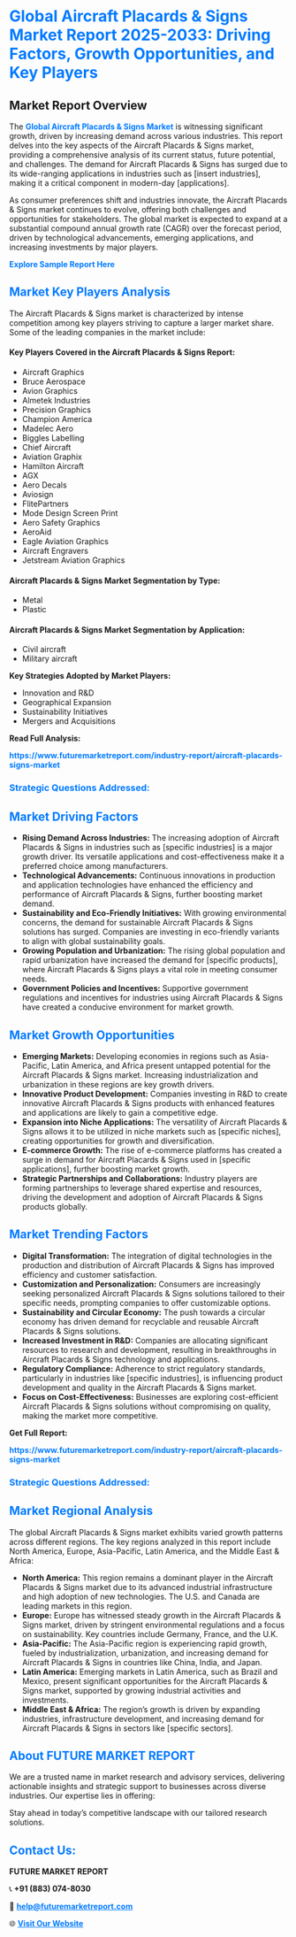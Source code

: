 <h1 style="color: #007BFF;">Global Aircraft Placards & Signs Market Report 2025-2033: Driving Factors, Growth Opportunities, and Key Players</h1>

<section id="overview">
<h2>Market Report Overview</h2>
<p>The <a href="https://www.futuremarketreport.com/industry-report/aircraft-placards-signs-market" style="color: #007BFF; text-decoration: none;"><strong>Global Aircraft Placards & Signs Market</strong></a> is witnessing significant growth, driven by increasing demand across various industries. This report delves into the key aspects of the Aircraft Placards & Signs market, providing a comprehensive analysis of its current status, future potential, and challenges. The demand for Aircraft Placards & Signs has surged due to its wide-ranging applications in industries such as [insert industries], making it a critical component in modern-day [applications].</p>
<p>As consumer preferences shift and industries innovate, the Aircraft Placards & Signs market continues to evolve, offering both challenges and opportunities for stakeholders. The global market is expected to expand at a substantial compound annual growth rate (CAGR) over the forecast period, driven by technological advancements, emerging applications, and increasing investments by major players.</p>
</section>

<section id="overview">
<p><a href="https://www.futuremarketreport.com/request-sample/reportId=61126" style="color: #007BFF; text-decoration: none;"><strong>Explore Sample Report Here</strong></a></p>
</section>

<section id="key-players">
<h2 style="color: #007BFF;">Market Key Players Analysis</h2>
<p>The Aircraft Placards & Signs market is characterized by intense competition among key players striving to capture a larger market share. Some of the leading companies in the market include:</p>
<h4>Key Players Covered in the Aircraft Placards & Signs Report:</h4>
<ul><li>Aircraft Graphics</li><li>Bruce Aerospace</li><li>Avion Graphics</li><li>Almetek Industries</li><li>Precision Graphics</li><li>Champion America</li><li>Madelec Aero</li><li>Biggles Labelling</li><li>Chief Aircraft</li><li>Aviation Graphix</li><li>Hamilton Aircraft</li><li>AGX</li><li>Aero Decals</li><li>Aviosign</li><li>FlitePartners</li><li>Mode Design Screen Print</li><li>Aero Safety Graphics</li><li>AeroAid</li><li>Eagle Aviation Graphics</li><li>Aircraft Engravers</li><li>Jetstream Aviation Graphics</li></ul>
<h4>Aircraft Placards & Signs Market Segmentation by Type:</h4>
<ul><li>Metal</li><li>Plastic</li></ul>

<h4>Aircraft Placards & Signs Market Segmentation by Application:</h4>
<ul><li>Civil aircraft</li><li>Military aircraft</li></ul>
<p><strong>Key Strategies Adopted by Market Players:</strong></p>
<ul>
<li>Innovation and R&D</li>
<li>Geographical Expansion</li>
<li>Sustainability Initiatives</li>
<li>Mergers and Acquisitions</li>
</ul>
</section>

<section>
<p><strong>Read Full Analysis: </strong></p><a href="https://www.futuremarketreport.com/industry-report/aircraft-placards-signs-market" style="color: #007BFF; text-decoration: none;"><strong>https://www.futuremarketreport.com/industry-report/aircraft-placards-signs-market</strong></a>
<h3 style="color: #007BFF;">Strategic Questions Addressed:</h3>
</section>

<section id="driving-factors">
<h2 style="color: #007BFF;">Market Driving Factors</h2>
<ul>
<li><strong>Rising Demand Across Industries:</strong> The increasing adoption of Aircraft Placards & Signs in industries such as [specific industries] is a major growth driver. Its versatile applications and cost-effectiveness make it a preferred choice among manufacturers.</li>
<li><strong>Technological Advancements:</strong> Continuous innovations in production and application technologies have enhanced the efficiency and performance of Aircraft Placards & Signs, further boosting market demand.</li>
<li><strong>Sustainability and Eco-Friendly Initiatives:</strong> With growing environmental concerns, the demand for sustainable Aircraft Placards & Signs solutions has surged. Companies are investing in eco-friendly variants to align with global sustainability goals.</li>
<li><strong>Growing Population and Urbanization:</strong> The rising global population and rapid urbanization have increased the demand for [specific products], where Aircraft Placards & Signs plays a vital role in meeting consumer needs.</li>
<li><strong>Government Policies and Incentives:</strong> Supportive government regulations and incentives for industries using Aircraft Placards & Signs have created a conducive environment for market growth.</li>
</ul>
</section>

<section id="growth-opportunities">
<h2 style="color: #007BFF;">Market Growth Opportunities</h2>
<ul>
<li><strong>Emerging Markets:</strong> Developing economies in regions such as Asia-Pacific, Latin America, and Africa present untapped potential for the Aircraft Placards & Signs market. Increasing industrialization and urbanization in these regions are key growth drivers.</li>
<li><strong>Innovative Product Development:</strong> Companies investing in R&D to create innovative Aircraft Placards & Signs products with enhanced features and applications are likely to gain a competitive edge.</li>
<li><strong>Expansion into Niche Applications:</strong> The versatility of Aircraft Placards & Signs allows it to be utilized in niche markets such as [specific niches], creating opportunities for growth and diversification.</li>
<li><strong>E-commerce Growth:</strong> The rise of e-commerce platforms has created a surge in demand for Aircraft Placards & Signs used in [specific applications], further boosting market growth.</li>
<li><strong>Strategic Partnerships and Collaborations:</strong> Industry players are forming partnerships to leverage shared expertise and resources, driving the development and adoption of Aircraft Placards & Signs products globally.</li>
</ul>
</section>

<section id="trending-factors">
<h2 style="color: #007BFF;">Market Trending Factors</h2>
<ul>
<li><strong>Digital Transformation:</strong> The integration of digital technologies in the production and distribution of Aircraft Placards & Signs has improved efficiency and customer satisfaction.</li>
<li><strong>Customization and Personalization:</strong> Consumers are increasingly seeking personalized Aircraft Placards & Signs solutions tailored to their specific needs, prompting companies to offer customizable options.</li>
<li><strong>Sustainability and Circular Economy:</strong> The push towards a circular economy has driven demand for recyclable and reusable Aircraft Placards & Signs solutions.</li>
<li><strong>Increased Investment in R&D:</strong> Companies are allocating significant resources to research and development, resulting in breakthroughs in Aircraft Placards & Signs technology and applications.</li>
<li><strong>Regulatory Compliance:</strong> Adherence to strict regulatory standards, particularly in industries like [specific industries], is influencing product development and quality in the Aircraft Placards & Signs market.</li>
<li><strong>Focus on Cost-Effectiveness:</strong> Businesses are exploring cost-efficient Aircraft Placards & Signs solutions without compromising on quality, making the market more competitive.</li>
</ul>
</section>

<section>
<p><strong>Get Full Report: </strong></p><a href="https://www.futuremarketreport.com/industry-report/aircraft-placards-signs-market" style="color: #007BFF; text-decoration: none;"><strong>https://www.futuremarketreport.com/industry-report/aircraft-placards-signs-market</strong></a>
<h3 style="color: #007BFF;">Strategic Questions Addressed:</h3>
</section>


<section id="regional-analysis">
<h2 style="color: #007BFF;">Market Regional Analysis</h2>
<p>The global Aircraft Placards & Signs market exhibits varied growth patterns across different regions. The key regions analyzed in this report include North America, Europe, Asia-Pacific, Latin America, and the Middle East & Africa:</p>
<ul>
<li><strong>North America:</strong> This region remains a dominant player in the Aircraft Placards & Signs market due to its advanced industrial infrastructure and high adoption of new technologies. The U.S. and Canada are leading markets in this region.</li>
<li><strong>Europe:</strong> Europe has witnessed steady growth in the Aircraft Placards & Signs market, driven by stringent environmental regulations and a focus on sustainability. Key countries include Germany, France, and the U.K.</li>
<li><strong>Asia-Pacific:</strong> The Asia-Pacific region is experiencing rapid growth, fueled by industrialization, urbanization, and increasing demand for Aircraft Placards & Signs in countries like China, India, and Japan.</li>
<li><strong>Latin America:</strong> Emerging markets in Latin America, such as Brazil and Mexico, present significant opportunities for the Aircraft Placards & Signs market, supported by growing industrial activities and investments.</li>
<li><strong>Middle East & Africa:</strong> The region’s growth is driven by expanding industries, infrastructure development, and increasing demand for Aircraft Placards & Signs in sectors like [specific sectors].</li>
</ul>
</section>

<footer>
<h2 style="color: #007BFF;">About FUTURE MARKET REPORT</h2>
<p>We are a trusted name in market research and advisory services, delivering actionable insights and strategic support to businesses across diverse industries. Our expertise lies in offering:</p>

<p>Stay ahead in today’s competitive landscape with our tailored research solutions.</p>

<h2 style="color: #007BFF;">Contact Us:</h2>
<p><strong>FUTURE MARKET REPORT</strong></p>
<p>📞 <strong>+91 (883) 074-8030</strong></p>
<p>📧 <strong><a href="mailto:help@futuremarketreport.com" style="color: #007BFF;">help@futuremarketreport.com</a></strong></p>
<p>🌐 <strong><a href="https://www.futuremarketreport.com/" style="color: #007BFF;">Visit Our Website</a></strong></p>
</footer>